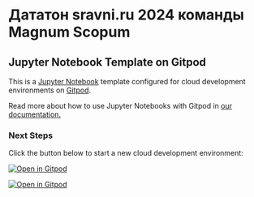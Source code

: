 # Дататон sravni.ru 2024 команды Magnum Scopum

## Jupyter Notebook Template on Gitpod

This is a [Jupyter Notebook](https://jupyter.org/) template configured for cloud development environments on [Gitpod](https://www.gitpod.io/).

Read more about how to use Jupyter Notebooks with Gitpod in [our documentation.](https://www.gitpod.io/docs/references/ides-and-editors/jupyter-notebooks)

### Next Steps

Click the button below to start a new cloud development environment:

[![Open in Gitpod](https://gitpod.io/button/open-in-gitpod.svg)](https://gitpod.io/#https://github.com/gitpod-samples/template-jupyter-notebook)

[![Open in Gitpod](https://gitpod.io/button/open-in-gitpod.svg)](https://gitpod.io/#https://github.com/maratgaliulin/magnum_scopum_sravni_ru_dataton_2024)

